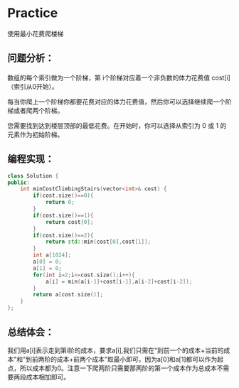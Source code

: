 # Practice
使用最小花费爬楼梯
## 问题分析：
#### 
数组的每个索引做为一个阶梯，第 i个阶梯对应着一个非负数的体力花费值 cost[i]（索引从0开始）。

每当你爬上一个阶梯你都要花费对应的体力花费值，然后你可以选择继续爬一个阶梯或者爬两个阶梯。

您需要找到达到楼层顶部的最低花费。在开始时，你可以选择从索引为 0 或 1 的元素作为初始阶梯。
## 编程实现：
```C++
class Solution {
public:
    int minCostClimbingStairs(vector<int>& cost) {
        if(cost.size()==0){
            return 0;
        }
        if(cost.size()==1){
            return cost[0];
        }
        if(cost.size()==2){
            return std::min(cost[0],cost[1]);
        }
        int a[1024];
        a[0] = 0;
        a[1] = 0;
        for(int i=2;i<=cost.size();i++){
            a[i] = min(a[i-1]+cost[i-1],a[i-2]+cost[i-2]);
        }
        return a[cost.size()];
    }
};      
```
## 总结体会：
我们用a[i]表示走到第i阶的成本，要求a[i],我们只需在"到前一个的成本+当前的成本"和"到前两阶的成本+前两个成本"取最小即可。因为a[0]和a[1]都可以作为起点，所以成本都为0。注意一下爬两阶只需要那两阶的第一个成本作为总成本不需要两段成本相加即可。